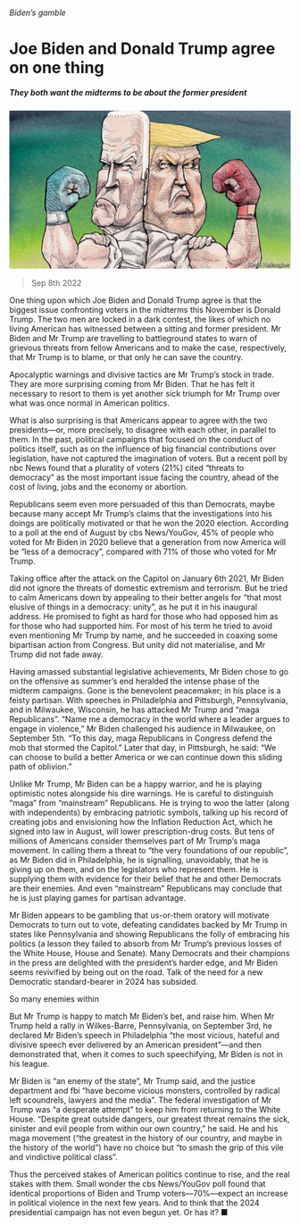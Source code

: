 ###### Biden’s gamble

# Joe Biden and Donald Trump agree on one thing 

##### They both want the midterms to be about the former president 

![image](images/20220910_USD000.jpg) 

> Sep 8th 2022 

One thing upon which Joe Biden and Donald Trump agree is that the biggest issue confronting voters in the midterms this November is Donald Trump. The two men are locked in a dark contest, the likes of which no living American has witnessed between a sitting and former president. Mr Biden and Mr Trump are travelling to battleground states to warn of grievous threats from fellow Americans and to make the case, respectively, that Mr Trump is to blame, or that only he can save the country.

Apocalyptic warnings and divisive tactics are Mr Trump’s stock in trade. They are more surprising coming from Mr Biden. That he has felt it necessary to resort to them is yet another sick triumph for Mr Trump over what was once normal in American politics. 

What is also surprising is that Americans appear to agree with the two presidents—or, more precisely, to disagree with each other, in parallel to them. In the past, political campaigns that focused on the conduct of politics itself, such as on the influence of big financial contributions over legislation, have not captured the imagination of voters. But a recent poll by nbc News found that a plurality of voters (21%) cited “threats to democracy” as the most important issue facing the country, ahead of the cost of living, jobs and the economy or abortion.

Republicans seem even more persuaded of this than Democrats, maybe because many accept Mr Trump’s claims that the investigations into his doings are politically motivated or that he won the 2020 election. According to a poll at the end of August by cbs News/YouGov, 45% of people who voted for Mr Biden in 2020 believe that a generation from now America will be “less of a democracy”, compared with 71% of those who voted for Mr Trump. 

Taking office after the attack on the Capitol on January 6th 2021, Mr Biden did not ignore the threats of domestic extremism and terrorism. But he tried to calm Americans down by appealing to their better angels for “that most elusive of things in a democracy: unity”, as he put it in his inaugural address. He promised to fight as hard for those who had opposed him as for those who had supported him. For most of his term he tried to avoid even mentioning Mr Trump by name, and he succeeded in coaxing some bipartisan action from Congress. But unity did not materialise, and Mr Trump did not fade away.

Having amassed substantial legislative achievements, Mr Biden chose to go on the offensive as summer’s end heralded the intense phase of the midterm campaigns. Gone is the benevolent peacemaker; in his place is a feisty partisan. With speeches in Philadelphia and Pittsburgh, Pennsylvania, and in Milwaukee, Wisconsin, he has attacked Mr Trump and “maga Republicans”. “Name me a democracy in the world where a leader argues to engage in violence,” Mr Biden challenged his audience in Milwaukee, on September 5th. “To this day, maga Republicans in Congress defend the mob that stormed the Capitol.” Later that day, in Pittsburgh, he said: “We can choose to build a better America or we can continue down this sliding path of oblivion.”

Unlike Mr Trump, Mr Biden can be a happy warrior, and he is playing optimistic notes alongside his dire warnings. He is careful to distinguish “maga” from “mainstream” Republicans. He is trying to woo the latter (along with independents) by embracing patriotic symbols, talking up his record of creating jobs and envisioning how the Inflation Reduction Act, which he signed into law in August, will lower prescription-drug costs. But tens of millions of Americans consider themselves part of Mr Trump’s maga movement. In calling them a threat to “the very foundations of our republic”, as Mr Biden did in Philadelphia, he is signalling, unavoidably, that he is giving up on them, and on the legislators who represent them. He is supplying them with evidence for their belief that he and other Democrats are their enemies. And even “mainstream” Republicans may conclude that he is just playing games for partisan advantage.

Mr Biden appears to be gambling that us-or-them oratory will motivate Democrats to turn out to vote, defeating candidates backed by Mr Trump in states like Pennsylvania and showing Republicans the folly of embracing his politics (a lesson they failed to absorb from Mr Trump’s previous losses of the White House, House and Senate). Many Democrats and their champions in the press are delighted with the president’s harder edge, and Mr Biden seems revivified by being out on the road. Talk of the need for a new Democratic standard-bearer in 2024 has subsided.

So many enemies within

But Mr Trump is happy to match Mr Biden’s bet, and raise him. When Mr Trump held a rally in Wilkes-Barre, Pennsylvania, on September 3rd, he declared Mr Biden’s speech in Philadelphia “the most vicious, hateful and divisive speech ever delivered by an American president”—and then demonstrated that, when it comes to such speechifying, Mr Biden is not in his league. 

Mr Biden is “an enemy of the state”, Mr Trump said, and the justice department and fbi “have become vicious monsters, controlled by radical left scoundrels, lawyers and the media”. The federal investigation of Mr Trump was “a desperate attempt” to keep him from returning to the White House. “Despite great outside dangers, our greatest threat remains the sick, sinister and evil people from within our own country,” he said. He and his maga movement (“the greatest in the history of our country, and maybe in the history of the world”) have no choice but “to smash the grip of this vile and vindictive political class”.

Thus the perceived stakes of American politics continue to rise, and the real stakes with them. Small wonder the cbs News/YouGov poll found that identical proportions of Biden and Trump voters—70%—expect an increase in political violence in the next few years. And to think that the 2024 presidential campaign has not even begun yet. Or has it? ■






